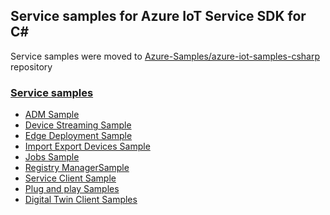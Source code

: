 ## Service samples for Azure IoT Service SDK for C#

Service samples were moved to [Azure-Samples/azure-iot-samples-csharp][samples-repo] repository

### [Service samples][service-samples]
* [ADM Sample][adm-sample]
* [Device Streaming Sample][device-streaming-sample]
* [Edge Deployment Sample][edge-deployment-sample]
* [Import Export Devices Sample][import-export-sample]
* [Jobs Sample][jobs-sample]
* [Registry ManagerSample][reg-man-sample]
* [Service Client Sample][service-client-sample]
* [Plug and play Samples ][pnp-service-sample]
* [Digital Twin Client Samples][digital-twin-client-sample]


[samples-repo]: https://github.com/Azure-Samples/azure-iot-samples-csharp
[service-samples]: https://github.com/Azure-Samples/azure-iot-samples-csharp/tree/master/iot-hub/Samples/service
[adm-sample]: https://github.com/Azure-Samples/azure-iot-samples-csharp/tree/master/iot-hub/Samples/service/AutomaticDeviceManagementSample
[device-streaming-sample]: https://github.com/Azure-Samples/azure-iot-samples-csharp/tree/master/iot-hub/Samples/service/DeviceStreamingSample
[edge-deployment-sample]: https://github.com/Azure-Samples/azure-iot-samples-csharp/tree/master/iot-hub/Samples/service/EdgeDeploymentSample
[import-export-sample]: https://github.com/Azure-Samples/azure-iot-samples-csharp/tree/master/iot-hub/Samples/service/ImportExportDevicesSample
[jobs-sample]: https://github.com/Azure-Samples/azure-iot-samples-csharp/tree/master/iot-hub/Samples/service/JobsSample
[reg-man-sample]: https://github.com/Azure-Samples/azure-iot-samples-csharp/tree/master/iot-hub/Samples/service/RegistryManagerSample
[service-client-sample]: https://github.com/Azure-Samples/azure-iot-samples-csharp/tree/master/iot-hub/Samples/service/ServiceClientSample
[pnp-service-sample]: https://github.com/Azure-Samples/azure-iot-samples-csharp/tree/master/iot-hub/Samples/service/PnpServiceSamples
[digital-twin-client-sample]: https://github.com/Azure-Samples/azure-iot-samples-csharp/tree/master/iot-hub/Samples/service/DigitalTwinClientSamples